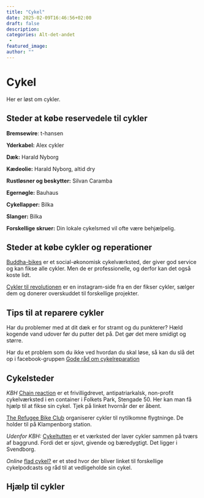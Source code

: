 ```yaml
---
title: "Cykel"
date: 2025-02-09T16:46:56+02:00
draft: false
description:
categories: Alt-det-andet
 -
featured_image:
author: ""
---
```

# Cykel

Her er løst om cykler.

## Steder at købe reservedele til cykler
**Bremsewire**: t-hansen

**Yderkabel:** Alex cykler

**Dæk:** Harald Nyborg

**Kædeolie:** Harald Nyborg, altid dry

**Rustløsner og beskytter:** Silvan Caramba

**Egernøgle:** Bauhaus

**Cykellapper:** Bilka

**Slanger:** Bilka

**Forskellige skruer:** Din lokale cykelsmed vil ofte være behjælpelig.

## Steder at købe cykler og reperationer
[Buddha-bikes](https://www.buddhabikes.dk/) er et social-økonomisk cykelværksted, der giver god service og kan fikse alle cykler. Men de er professionelle, og derfor kan det også koste lidt.

[Cykler til revolutionen](https://www.instagram.com/cyklertilrevolutionen/) er en instagram-side fra en der fikser cykler, sælger dem og donerer overskuddet til forskellige projekter.

## Tips til at reparere cykler
Har du problemer med at dit dæk er for stramt og du punkterer?
Hæld kogende vand udover før du putter det på. Det gør det mere smidigt og større. 


Har du et problem som du ikke ved hvordan du skal løse, så kan du slå det op i facebook-gruppen [Gode råd om cykelreparation](https://www.facebook.com/groups/163206960525620)

## Cykelsteder
*KBH*
[Chain reaction](https://chain-reaction.bike/) er et frivilligdrevet, antipatriarkalsk, non-profit cykelværksted i en container i Folkets Park, Stengade 50. Her kan man få hjælp til at fikse sin cykel. Tjek på linket hvornår der er åbent.

[The Refugee Bike Club](https://refugeebicycleclub.umso.co/) organiserer cykler til nytilkomne flygtninge. De holder til på Klampenborg station.

*Udenfor KBH:*
[Cykeltutten](https://cykeltutten.dk/) er et værksted der laver cykler sammen på tværs af baggrund. Fordi det er sjovt, givende og bæredygtigt. Det ligger i Svendborg.

*Online*
[flad cykel?](https://altformeget.online/~pelle/) er et sted hvor der bliver linket til forskellige cykelpodcasts og råd til at vedligeholde sin cykel.

## Hjælp til cykler
